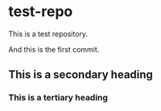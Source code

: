 test-repo
=========

This is a test repository.

And this is the first commit.

## This is a secondary heading

### This is a tertiary heading